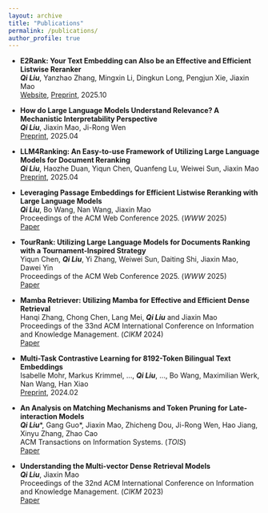 ```yaml
---
layout: archive
title: "Publications"
permalink: /publications/
author_profile: true
---
```


<!-- {% if author.googlescholar %}
  You can also find my articles on <u><a href="{{author.googlescholar}}">my Google Scholar profile</a>.</u>
{% endif %}

{% include base_path %}

{% for post in site.publications reversed %}
  {% include archive-single.html %}
{% endfor %} -->

* **E2Rank: Your Text Embedding can Also be an Effective and Efficient Listwise Reranker** \
***Qi Liu***, Yanzhao Zhang, Mingxin Li, Dingkun Long, Pengjun Xie, Jiaxin Mao \
[Website](https://alibaba-nlp.github.io/E2Rank), [Preprint](https://arxiv.org/abs/2510.22733), 2025.10

* **How do Large Language Models Understand Relevance? A Mechanistic Interpretability Perspective** \
***Qi Liu***, Jiaxin Mao, Ji-Rong Wen \
[Preprint](https://arxiv.org/abs/2504.07898), 2025.04

* **LLM4Ranking: An Easy-to-use Framework of Utilizing Large Language Models for Document Reranking** \
***Qi Liu***, Haozhe Duan, Yiqun Chen, Quanfeng Lu, Weiwei Sun, Jiaxin Mao \
[Preprint](https://arxiv.org/abs/2504.07439), 2025.04

* **Leveraging Passage Embeddings for Efficient Listwise Reranking with Large Language Models** \
***Qi Liu***, Bo Wang, Nan Wang, Jiaxin Mao \
Proceedings of the ACM Web Conference 2025. (*WWW* 2025) \
[Paper](https://arxiv.org/abs/2406.14848)

* **TourRank: Utilizing Large Language Models for Documents Ranking with a Tournament-Inspired Strategy** \
Yiqun Chen, ***Qi Liu***, Yi Zhang, Weiwei Sun, Daiting Shi, Jiaxin Mao, Dawei Yin \
Proceedings of the ACM Web Conference 2025. (*WWW* 2025) \
[Paper](https://arxiv.org/abs/2406.11678)

* **Mamba Retriever: Utilizing Mamba for Effective and Efficient Dense Retrieval** \
Hanqi Zhang, Chong Chen, Lang Mei, ***Qi Liu*** and Jiaxin Mao \
Proceedings of the 33nd ACM International Conference on Information and Knowledge Management. (*CIKM* 2024) \
[Paper](https://arxiv.org/abs/2408.08066)

* **Multi-Task Contrastive Learning for 8192-Token Bilingual Text Embeddings** \
Isabelle Mohr, Markus Krimmel, ..., ***Qi Liu***, ..., Bo Wang, Maximilian Werk, Nan Wang, Han Xiao \
[Preprint](https://arxiv.org/abs/2402.17016), 2024.02

* **An Analysis on Matching Mechanisms and Token Pruning for Late-interaction Models** \
***Qi Liu***\*, Gang Guo\*, Jiaxin Mao, Zhicheng Dou, Ji-Rong Wen, Hao Jiang, Xinyu Zhang, Zhao Cao \
ACM Transactions on Information Systems. (*TOIS*) \
[Paper](https://dl.acm.org/doi/10.1145/3639818)

* **Understanding the Multi-vector Dense Retrieval Models** \
***Qi Liu***, Jiaxin Mao \
Proceedings of the 32nd ACM International Conference on Information and Knowledge Management. (*CIKM* 2023) \
[Paper](https://dl.acm.org/doi/10.1145/3583780.3615282)
<!-- url -->


